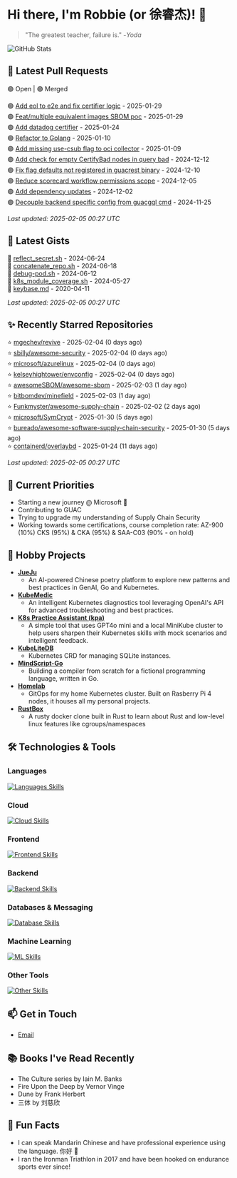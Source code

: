 # Hi there, I'm Robbie (or 徐睿杰)! 👋

> "The greatest teacher, failure is." -_Yoda_

![GitHub Stats](https://github-readme-stats.vercel.app/api?username=robert-cronin&show_icons=true&theme=radical)

<!-- START_SECTION:prs -->
## 🔄 Latest Pull Requests

🟢 Open | 🟣 Merged

🟢 [Add eol to e2e and fix certifier logic](https://github.com/guacsec/guac/pull/2396) - 2025-01-29<br>
🟢 [Feat/multiple equivalent images SBOM poc](https://github.com/guacsec/guac/pull/2467) - 2025-01-29<br>
🟢 [Add datadog certifier](https://github.com/guacsec/guac/pull/2366) - 2025-01-24<br>
🟢 [Refactor to Golang](https://github.com/sozercan/guac-ai-mole/pull/12) - 2025-01-10<br>
🟣 [Add missing use-csub flag to oci collector](https://github.com/guacsec/guac/pull/2424) - 2025-01-09<br>
🟣 [Add check for empty CertifyBad nodes in query bad](https://github.com/guacsec/guac/pull/2365) - 2024-12-12<br>
🟣 [Fix flag defaults not registered in guacrest binary](https://github.com/guacsec/guac/pull/2356) - 2024-12-10<br>
🟣 [Reduce scorecard workflow permissions scope](https://github.com/guacsec/guac/pull/2326) - 2024-12-05<br>
🟣 [Add dependency updates](https://github.com/kubernetes-sigs/gateway-api-inference-extension/pull/57) - 2024-12-02<br>
🟣 [Decouple backend specific config from guacgql cmd](https://github.com/guacsec/guac/pull/2247) - 2024-11-25<br>

*Last updated: 2025-02-05 00:27 UTC*<!-- END_SECTION:prs -->

<!-- START_SECTION:gists -->
## 📜 Latest Gists

📜 [reflect_secret.sh](https://gist.github.com/robert-cronin/c4df6777ba61bacd45a4bd67b5ea5b34) - 2024-06-24<br>
📜 [concatenate_repo.sh](https://gist.github.com/robert-cronin/02215e61893d6616fc0d269e829b50ed) - 2024-06-18<br>
📜 [debug-pod.sh](https://gist.github.com/robert-cronin/0a76a112fe444bccd50cb7ac56e8b1b5) - 2024-06-12<br>
📜 [k8s_module_coverage.sh](https://gist.github.com/robert-cronin/150e3044b916ebe597478b1294f97da8) - 2024-05-27<br>
📜 [keybase.md](https://gist.github.com/robert-cronin/a8474252ac7483f7c1de43dd8a7308e3) - 2020-04-11<br>

*Last updated: 2025-02-05 00:27 UTC*<!-- END_SECTION:gists -->

<!-- START_SECTION:starred -->
## ✨ Recently Starred Repositories

⭐ [mgechev/revive](https://github.com/mgechev/revive) - 2025-02-04 (0 days ago)<br>
⭐ [sbilly/awesome-security](https://github.com/sbilly/awesome-security) - 2025-02-04 (0 days ago)<br>
⭐ [microsoft/azurelinux](https://github.com/microsoft/azurelinux) - 2025-02-04 (0 days ago)<br>
⭐ [kelseyhightower/envconfig](https://github.com/kelseyhightower/envconfig) - 2025-02-04 (0 days ago)<br>
⭐ [awesomeSBOM/awesome-sbom](https://github.com/awesomeSBOM/awesome-sbom) - 2025-02-03 (1 day ago)<br>
⭐ [bitbomdev/minefield](https://github.com/bitbomdev/minefield) - 2025-02-03 (1 day ago)<br>
⭐ [Funkmyster/awesome-supply-chain](https://github.com/Funkmyster/awesome-supply-chain) - 2025-02-02 (2 days ago)<br>
⭐ [microsoft/SymCrypt](https://github.com/microsoft/SymCrypt) - 2025-01-30 (5 days ago)<br>
⭐ [bureado/awesome-software-supply-chain-security](https://github.com/bureado/awesome-software-supply-chain-security) - 2025-01-30 (5 days ago)<br>
⭐ [containerd/overlaybd](https://github.com/containerd/overlaybd) - 2025-01-24 (11 days ago)<br>

*Last updated: 2025-02-05 00:27 UTC*<!-- END_SECTION:starred -->

## 🔭 Current Priorities

- Starting a new journey @ Microsoft 🚀
- Contributing to GUAC
- Trying to upgrade my understanding of Supply Chain Security
- Working towards some certifications, course completion rate: AZ-900 (10%) CKS (95%) & CKA (95%) & SAA-C03 (90% - on hold)

## 🚀 Hobby Projects

- [**JueJu**](https://github.com/robert-cronin/jueju)
  - An AI-powered Chinese poetry platform to explore new patterns and best practices in GenAI, Go and Kubernetes.
- [**KubeMedic**](https://github.com/robert-cronin/kubemedic)
  - An intelligent Kubernetes diagnostics tool leveraging OpenAI's API for advanced troubleshooting and best practices.
- [**K8s Practice Assistant (kpa)**](https://github.com/robert-cronin/kpa)
  - A simple tool that uses GPT4o mini and a local MiniKube cluster to help users sharpen their Kubernetes skills with mock scenarios and intelligent feedback.
- [**KubeLiteDB**](https://github.com/robert-cronin/KubeLiteDB)
  - Kubernetes CRD for managing SQLite instances.
- [**MindScript-Go**](https://github.com/robert-cronin/mindscript-go)
  - Building a compiler from scratch for a fictional programming language, written in Go.
- [**Homelab**](https://github.com/robert-cronin/homelab)
  - GitOps for my home Kubernetes cluster. Built on Rasberry Pi 4 nodes, it houses all my personal projects.
- [**RustBox**](https://github.com/robert-cronin/rust-box)
  - A rusty docker clone built in Rust to learn about Rust and low-level linux features like cgroups/namespaces

## 🛠️ Technologies & Tools

### Languages

[![Languages Skills](https://skillicons.dev/icons?i=go,typescript,python,bash)](https://skillicons.dev)

### Cloud

[![Cloud Skills](https://skillicons.dev/icons?i=kubernetes,aws,linux,terraform,githubactions,jenkins)](https://skillicons.dev)

### Frontend

[![Frontend Skills](https://skillicons.dev/icons?i=mui,react,redux,figma,styledcomponents,nextjs,vite,css,html,ts)](https://skillicons.dev)

### Backend

[![Backend Skills](https://skillicons.dev/icons?i=nodejs,fastapi,express,postgres,python)](https://skillicons.dev)

### Databases & Messaging

[![Database Skills](https://skillicons.dev/icons?i=mongodb,postgresql,mysql,redis,rabbitmq,kafka)](https://skillicons.dev)

### Machine Learning

[![ML Skills](https://skillicons.dev/icons?i=tensorflow,elasticsearch,pytorch,opencv)](https://skillicons.dev)

### Other Tools

[![Other Skills](https://skillicons.dev/icons?i=vscode,git,docker,jest,cypress,grafana,prometheus,bash)](https://skillicons.dev)

## 📫 Get in Touch

- [Email](mailto:robert.cronin@uqconnect.edu.au)

## 📚 Books I've Read Recently

- The Culture series by Iain M. Banks
- Fire Upon the Deep by Vernor Vinge
- Dune by Frank Herbert
- 三体 by 刘慈欣

## 🌟 Fun Facts

- I can speak Mandarin Chinese and have professional experience using the language. 你好 👋
- I ran the Ironman Triathlon in 2017 and have been hooked on endurance sports ever since!

